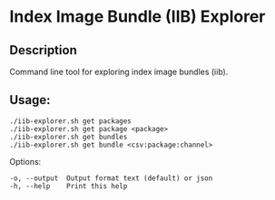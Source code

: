 # Index Image Bundle (IIB) Explorer

## Description

Command line tool for exploring index image bundles (iib).

## Usage:

    ./iib-explorer.sh get packages
    ./iib-explorer.sh get package <package>
    ./iib-explorer.sh get bundles
    ./iib-explorer.sh get bundle <csv:package:channel>

Options:

    -o, --output  Output format text (default) or json
    -h, --help    Print this help
